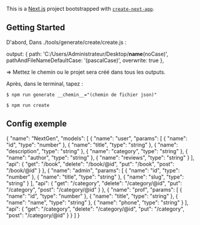 This is a [Next.js](https://nextjs.org/) project bootstrapped
with [`create-next-app`](https://github.com/vercel/next.js/tree/canary/packages/create-next-app).

## Getting Started

D'abord, Dans ./tools/generate/create/create.js :

output: {
path: 'C:/Users/Administrateur/Desktop/__name__(noCase)',
pathAndFileNameDefaultCase: '(pascalCase)', overwrite: true
},

=> Mettez le chemin ou le projet sera créé dans tous les outputs.

Après, dans le terminal, tapez :

    $ npm run generate __chemin__="(chemin de fichier json)"

    $ npm run create

## Config exemple

{
"name": "NextGen",
"models": [
{
"name": "user",
"params": [
{
"name": "id",
"type": "number"
},
{
"name": "title",
"type": "string"
},
{
"name": "description",
"type": "string"
},
{
"name": "category",
"type": "string"
},
{
"name": "author",
"type": "string"
},
{
"name": "reviews",
"type": "string"
}
],
"api": {
"get": "/book",
"delete": "/book/@id",
"put": "/book",
"post": "/book/@id"
}
},
{
"name": "admin",
"params": [
{
"name": "id",
"type": "number"
},
{
"name": "title",
"type": "string"
},
{
"name": "slug",
"type": "string"
}
],
"api": {
"get": "/category",
"delete": "/category/@id",
"put": "/category",
"post": "/category/@id"
}
},
{
"name": "prof",
"params": [
{
"name": "id",
"type": "number"
},
{
"name": "title",
"type": "string"
},
{
"name": "name",
"type": "string"
},
{
"name": "phone",
"type": "string"
}
],
"api": {
"get": "/category",
"delete": "/category/@id",
"put": "/category",
"post": "/category/@id"
}
}
]
}